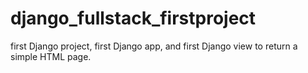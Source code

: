 # django_fullstack_firstproject
first Django project, first Django app, and first Django view to return a simple HTML page.

